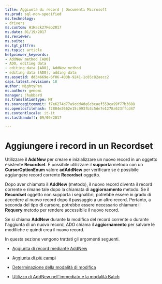 ```yaml
---
title: Aggiunta di record | Documenti Microsoft
ms.prod: sql-non-specified
ms.technology:
- drivers
ms.custom: H1Hack27Feb2017
ms.date: 01/19/2017
ms.reviewer: 
ms.suite: 
ms.tgt_pltfrm: 
ms.topic: article
helpviewer_keywords:
- AddNew method [ADO]
- ADO, editing data
- editing data [ADO], AddNew method
- editing data [ADO], adding data
ms.assetid: dd34669e-6f06-403b-9241-1c85c82aecc2
caps.latest.revision: 10
author: MightyPen
ms.author: genemi
manager: jhubbard
ms.translationtype: MT
ms.sourcegitcommit: f7e6274d77a9cdd4de6cbcaef559ca99f77b3608
ms.openlocfilehash: f2804e2662e15c993fb3c5de7e1278a623ffcd47
ms.contentlocale: it-it
ms.lasthandoff: 09/09/2017

---
```

# <a name="adding-records-to-a-recordset"></a>Aggiungere i record in un Recordset
Utilizzare il **AddNew** per creare e inizializzare un nuovo record in un oggetto esistente **Recordset**. È possibile utilizzare il **supporta** metodo con un **CursorOptionEnum** valore **adAddNew** per verificare se è possibile aggiungere record corrente **Recordset** oggetto.

 Dopo aver chiamato il **AddNew** (metodo), il nuovo record diventa il record corrente e rimane tale dopo la chiamata di **aggiornamento** metodo. Se il **Recordset** oggetto non supporta i segnalibri, potrebbe essere in grado di accedere al nuovo record dopo il passaggio a un altro record. Pertanto, a seconda del tipo di cursore, potrebbe essere necessario chiamare il **Requery** metodo per rendere accessibile il nuovo record.

 Se si chiama **AddNew** durante la modifica del record corrente o durante l'aggiunta di un nuovo record, ADO chiama il **aggiornamento** per salvare le modifiche e quindi crea il nuovo record.

 In questa sezione vengono trattati gli argomenti seguenti.

-   [Aggiunta di record mediante AddNew](../../../ado/guide/data/adding-records-using-addnew.md)

-   [Aggiunta di più campi](../../../ado/guide/data/adding-multiple-fields.md)

-   [Determinazione della modalità di modifica](../../../ado/guide/data/determining-edit-mode.md)

-   [Utilizzo di AddNew nell'immediato e la modalità Batch](../../../ado/guide/data/using-addnew-in-immediate-and-batch-modes.md)

